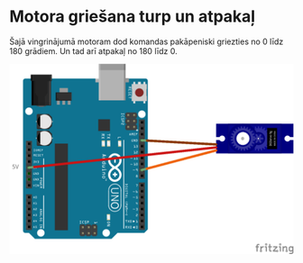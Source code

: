 # Motora griešana turp un atpakaļ

Šajā vingrinājumā motoram dod komandas pakāpeniski griezties no 0 līdz 180 grādiem. 
Un tad arī atpakaļ no 180 līdz 0. 

![](TurnForthAndBack_bb.png)
